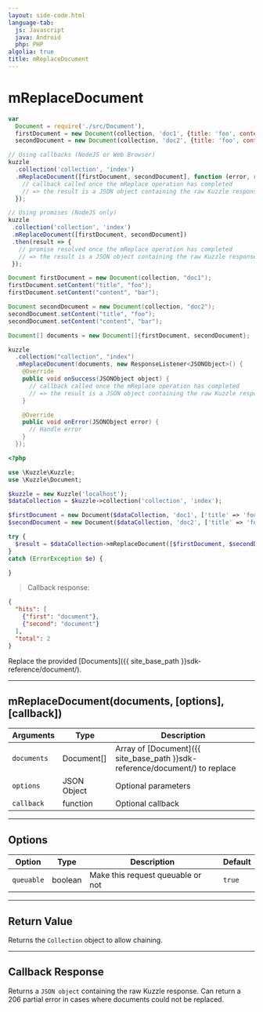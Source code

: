 ```yaml
---
layout: side-code.html
language-tab:
  js: Javascript
  java: Android
  php: PHP
algolia: true
title: mReplaceDocument
---
```


# mReplaceDocument

```js
var
  Document = require('./src/Document'),
  firstDocument = new Document(collection, 'doc1', {title: 'foo', content: 'bar'}),
  secondDocument = new Document(collection, 'doc2', {title: 'foo', content: 'bar'});

// Using callbacks (NodeJS or Web Browser)
kuzzle
  .collection('collection', 'index')
  .mReplaceDocument([firstDocument, secondDocument], function (error, result) {
    // callback called once the mReplace operation has completed
    // => the result is a JSON object containing the raw Kuzzle response
  });

// Using promises (NodeJS only)
kuzzle
 .collection('collection', 'index')
 .mReplaceDocument([firstDocument, secondDocument])
 .then(result => {
   // promise resolved once the mReplace operation has completed
   // => the result is a JSON object containing the raw Kuzzle response
 });
```

```java
Document firstDocument = new Document(collection, "doc1");
firstDocument.setContent("title", "foo");
firstDocument.setContent("content", "bar");

Document secondDocument = new Document(collection, "doc2");
secondDocument.setContent("title", "foo");
secondDocument.setContent("content", "bar");

Document[] documents = new Document[]{firstDocument, secondDocument};

kuzzle
  .collection("collection", "index")
  .mReplaceDocument(documents, new ResponseListener<JSONObject>() {
    @Override
    public void onSuccess(JSONObject object) {
      // callback called once the mReplace operation has completed
      // => the result is a JSON object containing the raw Kuzzle response
    }

    @Override
    public void onError(JSONObject error) {
      // Handle error
    }
  });
```

```php
<?php

use \Kuzzle\Kuzzle;
use \Kuzzle\Document;

$kuzzle = new Kuzzle('localhost');
$dataCollection = $kuzzle->collection('collection', 'index');

$firstDocument = new Document($dataCollection, 'doc1', ['title' => 'foo', 'content' => 'bar']);
$secondDocument = new Document($dataCollection, 'doc2', ['title' => 'foo', 'content' => 'bar']);

try {
  $result = $dataCollection->mReplaceDocument([$firstDocument, $secondDocument]);
}
catch (ErrorException $e) {

}
```

> Callback response:

```json
{
  "hits": [
    {"first": "document"},
    {"second": "document"}
  ],
  "total": 2
}
```

Replace the provided [Documents]({{ site_base_path }}sdk-reference/document/).

---

## mReplaceDocument(documents, [options], [callback])

| Arguments | Type | Description |
|---------------|---------|----------------------------------------|
| ``documents`` | Document[] | Array of [Document]({{ site_base_path }}sdk-reference/document/) to replace |
| ``options`` | JSON Object | Optional parameters |
| ``callback`` | function | Optional callback |

---

## Options

| Option | Type | Description | Default |
|---------------|---------|----------------------------------------|---------|
| ``queuable`` | boolean | Make this request queuable or not  | ``true`` |

---

## Return Value

Returns the `Collection` object to allow chaining.

---

## Callback Response

Returns a `JSON object` containing the raw Kuzzle response.
Can return a 206 partial error in cases where documents could not be replaced. 
